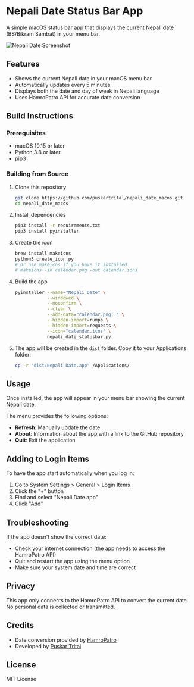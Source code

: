 # Nepali Date Status Bar App

A simple macOS status bar app that displays the current Nepali date (BS/Bikram Sambat) in your menu bar.

![Nepali Date Screenshot](https://i.postimg.cc/cLD0BQn3/i-Screen-Shoter-2025040564334840-AM.jpg)

## Features

- Shows the current Nepali date in your macOS menu bar
- Automatically updates every 5 minutes
- Displays both the date and day of week in Nepali language
- Uses HamroPatro API for accurate date conversion

## Build Instructions

### Prerequisites
- macOS 10.15 or later
- Python 3.8 or later
- pip3

### Building from Source

1. Clone this repository
   ```bash
   git clone https://github.com/puskartrital/nepali_date_macos.git
   cd nepali_date_macos
   ```

2. Install dependencies
   ```bash
   pip3 install -r requirements.txt
   pip3 install pyinstaller
   ```

3. Create the icon
   ```bash
   brew install makeicns
   python3 create_icon.py
   # Or use makeicns if you have it installed
   # makeicns -in calendar.png -out calendar.icns
   ```

4. Build the app
   ```bash
   pyinstaller --name="Nepali Date" \
               --windowed \
               --noconfirm \
               --clean \
               --add-data="calendar.png:." \
               --hidden-import=rumps \
               --hidden-import=requests \
               --icon="calendar.icns" \
               nepali_date_statusbar.py
   ```

5. The app will be created in the `dist` folder. Copy it to your Applications folder:
   ```bash
   cp -r "dist/Nepali Date.app" /Applications/
   ```

## Usage

Once installed, the app will appear in your menu bar showing the current Nepali date. 

The menu provides the following options:
- **Refresh**: Manually update the date
- **About**: Information about the app with a link to the GitHub repository
- **Quit**: Exit the application

## Adding to Login Items

To have the app start automatically when you log in:

1. Go to System Settings > General > Login Items
2. Click the "+" button
3. Find and select "Nepali Date.app"
4. Click "Add"

## Troubleshooting

If the app doesn't show the correct date:
- Check your internet connection (the app needs to access the HamroPatro API)
- Quit and restart the app using the menu option
- Make sure your system date and time are correct

## Privacy

This app only connects to the HamroPatro API to convert the current date. No personal data is collected or transmitted.

## Credits

- Date conversion provided by [HamroPatro](https://www.hamropatro.com/)
- Developed by [Puskar Trital](https://github.com/puskartrital)

## License

MIT License

